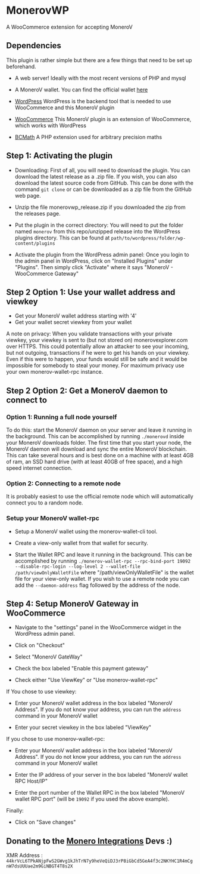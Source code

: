 # MonerovWP
A WooCommerce extension for accepting MoneroV

## Dependencies
This plugin is rather simple but there are a few things that need to be set up beforehand.

* A web server! Ideally with the most recent versions of PHP and mysql

* A MoneroV wallet. You can find the official wallet [here](https://monerov.org)

* [WordPress](https://wordpress.org)
WordPress is the backend tool that is needed to use WooCommerce and this MoneroV plugin

* [WooCommerce](https://woocommerce.com)
This MoneroV plugin is an extension of WooCommerce, which works with WordPress

* [BCMath](http://php.net/manual/en/book.bc.php)
A PHP extension used for arbitrary precision maths

## Step 1: Activating the plugin
* Downloading: First of all, you will need to download the plugin. You can download the latest release as a .zip file. If you wish, you can also download the latest source code from GitHub. This can be done with the command `git clone` or can be downloaded as a zip file from the GitHub web page.

* Unzip the file monerovwp_release.zip if you downloaded the zip from the releases page.

* Put the plugin in the correct directory: You will need to put the folder named `monerov` from this repo/unzipped release into the WordPress plugins directory. This can be found at `path/to/wordpress/folder/wp-content/plugins`

* Activate the plugin from the WordPress admin panel: Once you login to the admin panel in WordPress, click on "Installed Plugins" under "Plugins". Then simply click "Activate" where it says "MoneroV - WooCommerce Gateway"

## Step 2 Option 1: Use your wallet address and viewkey

* Get your MoneroV wallet address starting with '4'
* Get your wallet secret viewkey from your wallet

A note on privacy: When you validate transactions with your private viewkey, your viewkey is sent to (but not stored on) monerovexplorer.com over HTTPS. This could potentially allow an attacker to see your incoming, but not outgoing, transactions if he were to get his hands on your viewkey. Even if this were to happen, your funds would still be safe and it would be impossible for somebody to steal your money. For maximum privacy use your own monerov-wallet-rpc instance.

## Step 2 Option 2: Get a MoneroV daemon to connect to

### Option 1: Running a full node yourself

To do this: start the MoneroV daemon on your server and leave it running in the background. This can be accomplished by running `./monerovd` inside your MoneroV downloads folder. The first time that you start your node, the MoneroV daemon will download and sync the entire MoneroV blockchain. This can take several hours and is best done on a machine with at least 4GB of ram, an SSD hard drive (with at least 40GB of free space), and a high speed internet connection.

### Option 2: Connecting to a remote node
It is probably easiest to use the official remote node which will automatically connect you to a random node.

### Setup your MoneroV wallet-rpc

* Setup a MoneroV wallet using the monerov-wallet-cli tool. 

* Create a view-only wallet from that wallet for security.

* Start the Wallet RPC and leave it running in the background. This can be accomplished by running `./monerov-wallet-rpc --rpc-bind-port 19092 --disable-rpc-login --log-level 2 --wallet-file /path/viewOnlyWalletFile` where "/path/viewOnlyWalletFile" is the wallet file for your view-only wallet. If you wish to use a remote node you can add the `--daemon-address` flag followed by the address of the node. 

## Step 4: Setup MoneroV Gateway in WooCommerce

* Navigate to the "settings" panel in the WooCommerce widget in the WordPress admin panel.

* Click on "Checkout"

* Select "MoneroV GateWay"

* Check the box labeled "Enable this payment gateway"

* Check either "Use ViewKey" or "Use monerov-wallet-rpc"

If You chose to use viewkey:

* Enter your MoneroV wallet address in the box labeled "MoneroV Address". If you do not know your address, you can run the `address` command in your MoneroV wallet

* Enter your secret viewkey in the box labeled "ViewKey"

If you chose to use monerov-wallet-rpc:

* Enter your MoneroV wallet address in the box labeled "MoneroV Address". If you do not know your address, you can run the `address` command in your MoneroV wallet

* Enter the IP address of your server in the box labeled "MoneroV wallet RPC Host/IP"

* Enter the port number of the Wallet RPC in the box labeled "MoneroV wallet RPC port" (will be `19092` if you used the above example).

Finally:

* Click on "Save changes"

## Donating to the [Monero Integrations](https://github.com/monero-integrations) Devs :)

XMR Address : `44krVcL6TPkANjpFwS2GWvg1kJhTrN7y9heVeQiDJ3rP8iGbCd5GeA4f3c2NKYHC1R4mCgnW7dsUUUae2m9GiNBGT4T8s2X`
